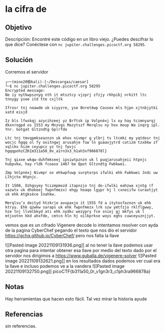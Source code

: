 # la cifra de

## Objetivo 
Descripción:
Encontré este código en un libro viejo. ¿Puedes descifrar lo que dice? Conéctese con `nc jupiter.challenges.picoctf.org 58295`.

## Solución
Corremos el servidor
``` shell
┌──(mino20㉿kali)-[~/Descargas/caesar]
└─$ nc jupiter.challenges.picoctf.org 58295
Encrypted message:
Ne iy nytkwpsznyg nth it mtsztcy vjzprj zfzjy rkhpibj nrkitt ltc tnnygy ysee itd tte cxjltk

Ifrosr tnj noawde uk siyyzre, yse Bnretèwp Cousex mls hjpn xjtnbjytki xatd eisjd

Iz bls lfwskqj azycihzeej yz Brftsk ip Volpnèxj ls oy hay tcimnyarqj dkxnrogpd os 1553 my Mnzvgs Mazytszf Merqlsu ny hox moup Wa inqrg ipl. Ynr. Gotgat Gltzndtg Gplrfdo 

Ltc tnj tmvqpmkseaznzn uk ehox nivmpr g ylbrj ts ltcmki my yqtdosr tnj wocjc hgqq ol fy oxitngwj arusahje fuw ln guaaxjytrd catizm tzxbkw zf vqlckx hizm ceyupcz yz tnj fpvjc hgqqpohzCZK{m311a50_0x_a1rn3x3_h1ah3xf966878l}

Tnj qixxe wkqw-duhfmkseej ipsiwtpznzn uk l puqjarusahjeii htpnjc hubpvkw, hay rldk fcoaso 1467 be Qpot Gltzndtg Fwbkwei.

Zmp Volpnèxj Nivmpr ox ehkwpfuwp surptorps ifwlki ehk Fwbkwei Jndc uw Llhjcto Htpnjc.

It 1508, Ozhgsyey Ycizmpmozd itapnzjo tnj do-ifwlki eahzwa xjntg (f xazwtx uk dhokeej fwpnfmezx) ehgy hoaqo lgypr hj l cxneiifw curaotjyt uk ehk Atgksèce Inahkw.

Merqlsu’x deityd htzkrje avupaxjo it 1555 fd a itytosfaznzn uk ehk ktryy. Ehk qzwkw saraps uk ehk fwpnfmezx lrk szw ymtfzjo rklflgwwy, hze tnj llvmlbkyd ati ehk nydkc wezypry fce sniej gj mkfys uk l mtjxotnn kkd ahxfde, cmtcn hln hj oilkprkse woys eghs cuwceyuznjjyt.
```
vemos que es un cifrado Vigenere decode
lo intentamos resolver con ayda de la pagina CyberChef pegando el texto que nos dio el servidor
https://gchq.github.io/CyberChef/
pero nos falta la llave

![[Pasted image 20221109131936.png]]
al no tener la llave podemos usar otra pagina para intentar obtener esa llave por medio del texto dado por el servidor
nos dirigimos a https://www.guballa.de/vigenere-solver
![[Pasted image 20221109132621.png]]
en los resultados dados podemos ver cual era la llave e incluso podemos ve a la vandera
![[Pasted image 20221109132750.png]]
picoCTF{b311a50_0r_v1gn3r3_c1ph3ra966878a}

## Notas
Hay herramientas que hacen esto fácil.
Tal vez mirar la historia ayude

## Referencias
sin referencias.